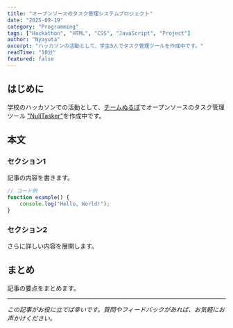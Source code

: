 ```yaml
---
title: "オープンソースのタスク管理システムプロジェクト"
date: "2025-09-19"
category: "Programming"
tags: ["Hackathon", "HTML", "CSS", "JavaScript", "Project"]
author: "Nyayuta"
excerpt: "ハッカソンの活動として、学生5人でタスク管理ツールを作成中です。"
readTime: "10分"
featured: false
---
```



## はじめに

学校のハッカソンでの活動として、[チームぬるぽ](https://github.com/Team-Nullpo)でオープンソースのタスク管理ツール ["NullTasker"](https://github.com/Team-Nullpo/NullTasker)を作成中です。

## 本文

### セクション1

記事の内容を書きます。

```javascript
// コード例
function example() {
    console.log("Hello, World!");
}
```

### セクション2

さらに詳しい内容を展開します。

## まとめ

記事の要点をまとめます。

---

*この記事がお役に立てば幸いです。質問やフィードバックがあれば、お気軽にお声かけください。*